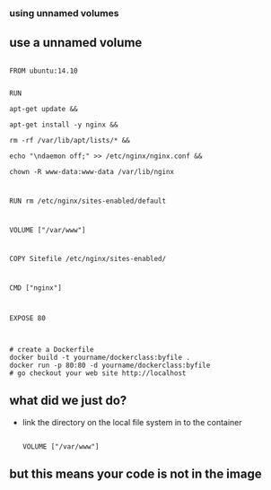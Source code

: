 <h2 style="position: relative; bottom: 430px;">Lab 14</h2>

<section>
<h3>using unnamed volumes</h3>
</section>

<section>
<h2>use a unnamed volume</h2>
<pre><code data-trim contenteditable>
FROM ubuntu:14.10

RUN \
apt-get update && \
apt-get install -y nginx && \
rm -rf /var/lib/apt/lists/* && \
echo "\ndaemon off;" >> /etc/nginx/nginx.conf && \
chown -R www-data:www-data /var/lib/nginx

RUN rm /etc/nginx/sites-enabled/default

VOLUME ["/var/www"]

COPY Sitefile /etc/nginx/sites-enabled/

CMD ["nginx"]

EXPOSE 80
</code></pre>
<pre><code data-trim contenteditable>
# create a Dockerfile
docker build -t yourname/dockerclass:byfile .
docker run -p 80:80 -d yourname/dockerclass:byfile
# go checkout your web site http://localhost
</code></pre>
</section>

<section>
<h2>what did we just do?</h2>
<ul>
<li class="fragment">
link the directory on the local file system in to the container
<pre><code data-trim contenteditable>
VOLUME ["/var/www"]
</code></pre>
</li>
</ul>
</section>

<section>
<h2>but this means your code is not in the image</h2>
</section>
